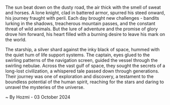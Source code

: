 
The sun beat down on the dusty road, the air thick with the smell of sweat and horses.  A lone knight, clad in battered armor, spurred his steed onward, his journey fraught with peril.  Each day brought new challenges - bandits lurking in the shadows, treacherous mountain passes, and the constant threat of wild animals. But the lure of adventure and the promise of glory drove him forward, his heart filled with a burning desire to leave his mark on the world. 

The starship, a silver shard against the inky black of space, hummed with the quiet hum of life support systems.  The captain, eyes glued to the swirling patterns of the navigation screen,  guided the vessel through the swirling nebulae.  Across the vast gulf of space, they sought the secrets of a long-lost civilization, a whispered tale passed down through generations. Their journey was one of exploration and discovery, a testament to the boundless potential of the human spirit, reaching for the stars and daring to unravel the mysteries of the universe. 

~ By Hozmi - 03 October 2024
